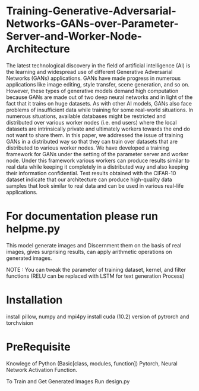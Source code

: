# Training-Generative-Adversarial-Networks-GANs-over-Parameter-Server-and-Worker-Node-Architecture
The latest technological discovery in the field of artificial intelligence (AI) is the learning and widespread use of different Generative Adversarial Networks (GANs) applications. GANs have made progress in numerous applications like image editing, style transfer, scene generation, and so on. However, these types of generative models demand high computation because GANs are made out of two deep neural networks and in light of the fact that it trains on huge datasets. As with other AI models, GANs also face problems of insufficient data while training for some real-world situations. In numerous situations, available databases might be restricted and distributed over various worker nodes (i.e. end users) where the local datasets are intrinsically private and ultimately workers towards the end do not want to share them. In this paper, we addressed the issue of training GANs in a distributed way so that they can train over datasets that are distributed to various worker nodes. We have developed a training framework for GANs under the setting of the parameter server and worker node. Under this framework various workers can produce results similar to real data while keeping it completely in a distributed way and also keeping their information confidential. Test results obtained with the CIFAR-10 dataset indicate that our architecture can produce high-quality data samples that look similar to real data and can be used in various real-life applications.


# For documentation please run helpme.py
This model generate images and Discernment them on the basis of real images, gives surprising results, can apply arithmetic operations on generated images.


NOTE : You can tweak the parameter of training dataset, kernel, and filter functions (RELU can be replaced with LSTM for text generation Process)


# Installation
install pillow, numpy and mpi4py
install cuda (10.2) version of pytrorch and torchvision

# PreRequisite
Knowlege of Python (Basic[class, modules, function])
Pytorch, Neural Network
Activation Function.

To Train and Get Generated Images Run design.py
